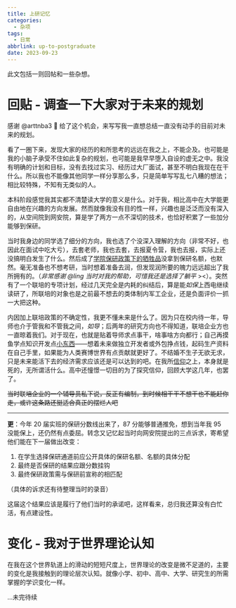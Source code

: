 ```yaml
---
title: 上研记忆
categories:
  - 杂项
tags:
  - 日常
abbrlink: up-to-postgraduate
date: 2023-09-23
---
```


此文包括一则回帖和一些杂想。

# 回贴 - 调查一下大家对于未来的规划 

感谢 @arttnba3 👴 给了这个机会，来写写我一直想总结一直没有动手的目前对未来的规划。

<!-- more -->

看了一圈下来，发现大家的经历的和所思考的远远在我之上，不能企及。也可能是我的小脑子承受不住如此复杂的规划，也可能是我早早堕入自设的虚无之中。我没有明确的计划和目标，没有去找过实习、经历过大厂面试，甚至不明白我现在在干什么。所以我也不能像其他同学一样分享那么多，只是简单写写乱七八糟的想法；相比较特殊，不知有无类似的人。

本科阶段感觉我其实都不清楚读大学的意义是什么。对于我，相比高中在大学能更自由地在兴趣的方向发展。然而就像我没有目的性一样，兴趣也是泛泛而没有深入的，从空间院到网安院，算是学了两方一点不深切的技术，也恰好积累了一些加分能够到保研。

当时我身边的同学选了细分的方向，我也选了个没深入理解的方向（非常不好，也因此在面试中吃大亏），去套老师，我也去套，去报夏令营，我也去报，实际上还没搞明白发生了什么。然后成了[学院保研政策下的牺牲品](https://github.com/zimuzi2019/xducs-learning-tips#%E5%8D%93%E8%B6%8A%E7%8F%AD:~:text=%E9%9A%8F%E6%84%8F%E6%8B%BF%E6%8D%8F%E3%80%82-,%E5%BD%93%E4%BA%8B%E4%BA%BA%E8%AF%B4%E6%98%8E%E4%B8%80%E4%B8%8B%E5%BD%93%E6%97%B6%E7%BD%91%E5%AE%89%E5%AE%9E%E9%AA%8C%E7%8F%AD%E7%9A%84%E6%83%85%E5%86%B5%EF%BC%9A,-%E5%BD%93%E6%97%B6%E6%88%91%E7%9A%84%E7%BB%BC%E5%90%88)没拿到保研名额，也默然。毫无准备也不想考研，当时想着准备去润，但发现润所要的魄力远远超出了我所拥有的。（*非常感谢 @ling 当时对我的帮助，可惜我还是选择了躺平* ><）。突然有了一个联培的专项计划，经过几天完全是内耗的纠结后，算是能*如保*上西电继续读研了，所联培的对象也是之前最不想去的类体制内军工企业，还是负面评价一抓一大把这种。

内因加上联培政策的不确定性，我更不懂未来是什么了。因为只在校内待一年，导师也介于管我和不管我之间，*如导*；后两年的研究方向也不得知道，联培企业方也一直晾着我们。对于现在，也就是贴着导师求点事干，啥事啥方向都行；自己再摸鱼学点知识开发点[小东西](https://github.com/framist/SAFC-bot)——想着未来做独立开发者或外包挣点钱，起码生产资料在自己手里，如果能为人类赛博世界有点贡献就更好了。不结婚不生子无欲无求，只是未来能活下去的经济需求应该还是可以达到的吧。在我所[信仰](https://framist.github.io/post/frame-2021.html)之上，本身就是死的，无所谓活什么。高中还憧憬一切目的为了探究信仰，回顾大学这几年，也罢了。

~~当时联培企业的一个辅导员私下说，反正有编制，到时候相干干不想干也不能赶你走，或许这条路还挺适合真正的摆烂人吧~~

---

**更**：今年 20 届实班的保研分数线出来了，87 分能够普通推免，想到当年我 95 没能保上，还仍然有点委屈。转念又记忆起当时向网安院提出的三点诉求，寄希望他们能在下一届做出改变：

1. 在学生选择保研通道前应公开具体的保研名额、名额的具体分配
2. 最终是否保研的结果应跟分数挂钩
3. 最终保研政策需与保研前宣称的相匹配

（具体的诉求还有待整理当时的录音）

这届这个结果应该是履行了他们当时的承诺吧，这样看来，总归我还算没有白忙活，有点建设性。



# 变化 - 我对于世界理论认知

在我在这个世界轨道上的滑动的短短尺度上，世界理论的改变是微不足道的，主要的变化是我接触到的理论层次认知。就像小学、初中、高中、大学、研究生的所需掌握的学识变化一样。

...未完待续

